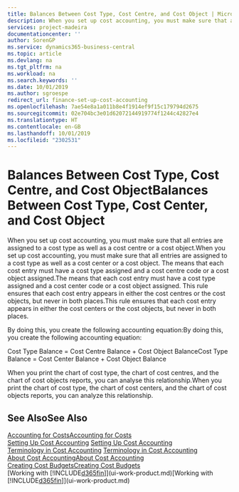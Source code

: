 ```yaml
---
title: Balances Between Cost Type, Cost Centre, and Cost Object | Microsoft Docs
description: When you set up cost accounting, you must make sure that all entries are assigned to a cost type as well as a cost centre or a cost object. The means that each cost entry must have a cost type assigned and a cost centre code or a cost object assigned. This rule ensures that each cost entry appears in either the cost centres or the cost objects, but never in both places.
services: project-madeira
documentationcenter: ''
author: SorenGP
ms.service: dynamics365-business-central
ms.topic: article
ms.devlang: na
ms.tgt_pltfrm: na
ms.workload: na
ms.search.keywords: ''
ms.date: 10/01/2019
ms.author: sgroespe
redirect_url: finance-set-up-cost-accounting
ms.openlocfilehash: 7ae54e8a1a011b8e4f1914ef9f15c179794d2675
ms.sourcegitcommit: 02e704bc3e01d62072144919774f1244c42827e4
ms.translationtype: HT
ms.contentlocale: en-GB
ms.lasthandoff: 10/01/2019
ms.locfileid: "2302531"
---
```

# <a name="balances-between-cost-type-cost-center-and-cost-object"></a><span data-ttu-id="4a33d-105">Balances Between Cost Type, Cost Centre, and Cost Object</span><span class="sxs-lookup"><span data-stu-id="4a33d-105">Balances Between Cost Type, Cost Center, and Cost Object</span></span>
<span data-ttu-id="4a33d-106">When you set up cost accounting, you must make sure that all entries are assigned to a cost type as well as a cost centre or a cost object.</span><span class="sxs-lookup"><span data-stu-id="4a33d-106">When you set up cost accounting, you must make sure that all entries are assigned to a cost type as well as a cost center or a cost object.</span></span> <span data-ttu-id="4a33d-107">The means that each cost entry must have a cost type assigned and a cost centre code or a cost object assigned.</span><span class="sxs-lookup"><span data-stu-id="4a33d-107">The means that each cost entry must have a cost type assigned and a cost center code or a cost object assigned.</span></span> <span data-ttu-id="4a33d-108">This rule ensures that each cost entry appears in either the cost centres or the cost objects, but never in both places.</span><span class="sxs-lookup"><span data-stu-id="4a33d-108">This rule ensures that each cost entry appears in either the cost centers or the cost objects, but never in both places.</span></span>  

 <span data-ttu-id="4a33d-109">By doing this, you create the following accounting equation:</span><span class="sxs-lookup"><span data-stu-id="4a33d-109">By doing this, you create the following accounting equation:</span></span>  

 <span data-ttu-id="4a33d-110">Cost Type Balance = Cost Centre Balance + Cost Object Balance</span><span class="sxs-lookup"><span data-stu-id="4a33d-110">Cost Type Balance = Cost Center Balance + Cost Object Balance</span></span>  

 <span data-ttu-id="4a33d-111">When you print the chart of cost type, the chart of cost centres, and the chart of cost objects reports, you can analyse this relationship.</span><span class="sxs-lookup"><span data-stu-id="4a33d-111">When you print the chart of cost type, the chart of cost centers, and the chart of cost objects reports, you can analyze this relationship.</span></span>  

## <a name="see-also"></a><span data-ttu-id="4a33d-112">See Also</span><span class="sxs-lookup"><span data-stu-id="4a33d-112">See Also</span></span>  
[<span data-ttu-id="4a33d-113">Accounting for Costs</span><span class="sxs-lookup"><span data-stu-id="4a33d-113">Accounting for Costs</span></span>](finance-manage-cost-accounting.md)  
 <span data-ttu-id="4a33d-114">[Setting Up Cost Accounting](finance-set-up-cost-accounting.md) </span><span class="sxs-lookup"><span data-stu-id="4a33d-114">[Setting Up Cost Accounting](finance-set-up-cost-accounting.md) </span></span>  
 <span data-ttu-id="4a33d-115">[Terminology in Cost Accounting](finance-terminology-in-cost-accounting.md) </span><span class="sxs-lookup"><span data-stu-id="4a33d-115">[Terminology in Cost Accounting](finance-terminology-in-cost-accounting.md) </span></span>  
 [<span data-ttu-id="4a33d-116">About Cost Accounting</span><span class="sxs-lookup"><span data-stu-id="4a33d-116">About Cost Accounting</span></span>](finance-about-cost-accounting.md)  
 [<span data-ttu-id="4a33d-117">Creating Cost Budgets</span><span class="sxs-lookup"><span data-stu-id="4a33d-117">Creating Cost Budgets</span></span>](finance-create-cost-budgets.md)  
 <span data-ttu-id="4a33d-118">[Working with [!INCLUDE[d365fin](includes/d365fin_md.md)]](ui-work-product.md)</span><span class="sxs-lookup"><span data-stu-id="4a33d-118">[Working with [!INCLUDE[d365fin](includes/d365fin_md.md)]](ui-work-product.md)</span></span>
